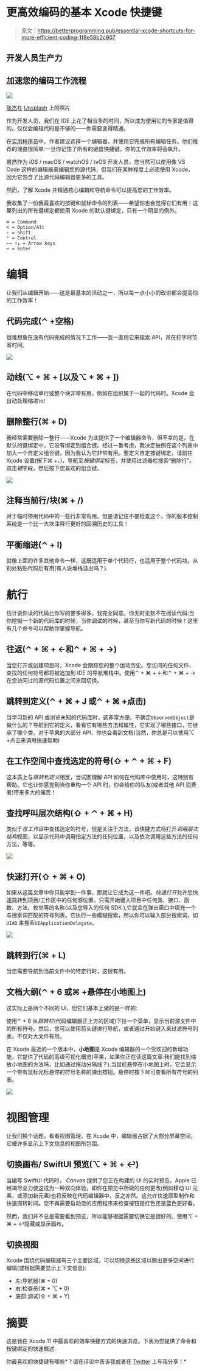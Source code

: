 # 更高效编码的基本 Xcode 快捷键

> 原文：<https://betterprogramming.pub/essential-xcode-shortcuts-for-more-efficient-coding-1f8e58b2c907>

## 开发人员生产力

## 加速您的编码工作流程

![](img/f6f6380b45b2941d2b4805dbd09f473d.png)

[张杰](https://unsplash.com/@jay_zhang?utm_source=medium&utm_medium=referral)在 [Unsplash](https://unsplash.com?utm_source=medium&utm_medium=referral) 上的照片

作为开发人员，我们在 IDE 上花了相当多的时间，所以成为使用它的专家是值得的。仅仅会编辑代码是不够的——你需要变得精通。

在[实用程序员](https://en.wikipedia.org/wiki/The_Pragmatic_Programmer)中，作者建议选择一个编辑器，并使用它完成所有编辑任务。他们推荐的理由很简单:一旦你记住了所有的键盘快捷键，你的工作效率将会飙升。

虽然作为 iOS / macOS / watchOS / tvOS 开发人员，您当然可以使用像 VS Code 这样的编辑器来编辑您的源代码，但我们在某种程度上必须使用 Xcode，因为它包含了比源代码编辑器更多的工具。

然而，了解 Xcode 并精通核心编辑和导航命令可以提高您的工作效率。

我收集了一份我最喜欢的按键和鼠标命令的列表——希望你也会觉得它们有用！这里列出的所有键绑定都使用 Xcode 的默认键绑定，只有一个明显的例外。

```
⌘ = Command
⌥ = Option/Alt
⇧ = Shift
⌃ = Control
←→ ↑↓ = Arrow keys
↩ = Enter
```

# 编辑

让我们从编辑开始——这是最基本的活动之一，所以每一点小小的改进都会提高你的工作效率！

## 代码完成(⌃ +空格)

很难想象在没有代码完成的情况下工作——我一直用它来探索 API，并在打字时节省时间。

![](img/de6cd115554c51d715453a4eb964b62e.png)

## 动线(⌥ + ⌘ + [以及⌥ + ⌘ + ])

在代码中移动单行或整个块非常有用，例如在组织属于一起的代码时。Xcode 会自动处理缩进\o/

## 删除整行(⌘ + D)

我经常需要删除一整行——Xcode 为此提供了一个编辑器命令，但不幸的是，在默认的键绑定中，它没有绑定到组合键。经过一番考虑，我决定破例在这个列表中加入一个自定义组合键，因为我认为它非常有用。要定义自定按键绑定，请前往 Xcode 设置(按下⌘ +，)，导航至*按键绑定*标签，并使用过滤器栏搜索“删除行”。双击*键*字段，然后按下您喜欢的组合键。

![](img/749cbe5038c07fddbb7f6c19ff6df575.png)

## 注释当前行/块(⌘ + /)

对于临时停用代码中的一些行非常有用。但是请记住不要检查这个。你的版本控制系统是一个比一大块注释行更好的回溯历史的工具！

## 平衡缩进(⌃ + I)

就像上面的许多其他命令一样，这既适用于单个代码行，也适用于整个代码块。从别处粘贴代码后有用(有人说堆栈溢出吗？).

# 航行

估计说你读的代码比你写的要多得多，我完全同意。你无时无刻不在阅读代码:当你挖掘一个新的代码库的时候，当你调试的时候，甚至当你写新代码的时候！这里有几个命令可以帮助你掌握导航。

## 往返(⌃ + ⌘ + ←和⌃ + ⌘ + →)

当您打开或创建项目时，Xcode 会跟踪您的整个运动历史。您访问的任何文件、查找的任何符号都将被追加到 IDE 的导航堆栈中。使用⌃ + ⌘ + ←和⌃ + ⌘ + →在您访问过的源代码位置之间来回切换。

## 跳转到定义(⌃ + ⌘ + J 或⌃ + ⌘ +点击)

当学习新的 API 或浏览未知的代码库时，这非常方便。不确定`ObservedObject`是做什么的？导航到它的定义，看看它有哪些方法和属性，它实现了哪些接口，它继承了哪个类。对于苹果的大部分 API，你也会看到文档(当然，你总是可以使用⌥ +点击来调用快速帮助)

## 在工作空间中查找选定的符号(⇧ + ⌃ + ⌘ + F)

这本质上与*跳转到定义*相反，当试图理解 API 如何在代码库中使用时，这特别有帮助。它也让你感觉到当你重构一个 API 时，你会给你的队友(或者其他 API 消费者)带来多大的痛苦！

## 查找呼叫层次结构(⇧ + ⌃ + ⌘ + H)

类似于*在工作区*中查找选定的符号，但是关注于方法，该快捷方式将打开*调用层次结构*视图，以显示代码中调用指定方法的任何位置，以及依次调用这些方法的任何方法，等等。

![](img/c558f4d7ce132cb957a749424fcffd70.png)

## 快速打开(⇧ + ⌘ + O)

如果从这篇文章中你只能学到一件事，那就让它成为这一件吧。*快速打开*允许您快速跳转到项目/工作区中的任何源位置。只需开始键入项目中任何类、接口、函数、方法、枚举等的名称(以及您导入的任何 SDK ),它就会在弹出窗口中填充一个与搜索词匹配的符号列表。它执行一些模糊搜索，所以你可以输入部分搜索词，如`UIAD` 来搜索`UIApplicationDelegate`。

![](img/7e7bc161bd750a826d7c946700cf527e.png)

## 跳转到行(⌘ + L)

当您需要导航到当前文件中的特定行时，这很有用。

## 文档大纲(⌃ + 6 或⌘ +悬停在小地图上)

这实际上是两个不同的 UI，但它们基本上做的是一样的:

使用⌃ + 6 从*跳转栏*(代码编辑器正上方的区域)下拉一个菜单，显示当前源文件中的所有符号。然后，您可以使用箭头键进行导航，或者通过开始键入来过滤符号列表。不仅对大文件有用。

在 Xcode 最近的一个版本中，**小地图**是 Xcode 编辑器的一个受欢迎的新增功能，它提供了代码的高级可视化概览(苹果，如果你正在读这篇文章:我们能找到缩放小地图的方法吗，比如通过拖动分隔线？).当鼠标悬停在小地图上时，它会显示一个带有鼠标光标悬停的符号名称的弹出按钮。悬停时按下⌘可查看所有符号的列表。

![](img/7ed35e2e6075b326776db7439049e77c.png)

# 视图管理

让我们换个话题，看看视图管理。在 Xcode 中，编辑器占据了大部分屏幕空间，它被许多显示上下文信息的视图所包围。

## 切换画布/ SwiftUI 预览(⌥ + ⌘ + ↩)

当编写 SwiftUI 代码时， *Canvas* 提供了您正在构建的 UI 的实时预览。Apple 已经竭尽全力使这成为一种双向体验，即你在预览中所做的任何更改(例如移动 UI 元素，或添加新元素)也将反映在代码编辑器中，反之亦然。这允许快速原型制作和快速周转时间。您不再需要启动您的应用程序来检查按钮是红色还是蓝色更好看。

然而，我们并不总是需要看到预览，所以能够根据需要切换它是很好的。使用⌥ + ⌘ + ↩隐藏或显示画布。

## 切换视图

Xcode 围绕代码编辑器有三个主要区域，可以切换这些区域以腾出更多空间进行编辑(或根据需要显示上下文信息):

*   左:导航器(⌘ + 0)
*   右:检查员(⌘ + ⌥ + 0)
*   底部:调试(⇧ + ⌘ + Y)

# 摘要

这是我在 Xcode 11 中最喜欢的效率快捷方式的快速浏览。下表为您提供了命令和按键绑定的快速概述:

你最喜欢的快捷键有哪些*？请在评论中告诉我或者在 [Twitter](http://www.twitter.com/peterfriese) 上与我分享！*